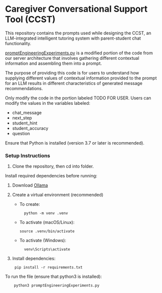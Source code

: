 # Caregiver Conversational Support Tool (CCST)
This repository contains the prompts used while designing the CCST, an LLM-integrated intelligent tutoring system with parent-student chat functionality.

[promptEngineeringExperiments.py](promptEngineeringExperiments.py) is a modified portion of the code from our server architecture that involves gathering different contextual information and assembling them into a prompt. 

The purpose of providing this code is for users to understand how supplying different values of contextual information provided to the prompt for an LLM results in different characteristics of generated message recommendations.

Only modify the code in the portion labeled TODO FOR USER. Users can modify the values in the variables labeled:
   - chat_message
   - next_step
   - student_hint
   - student_accuracy
   - question

Ensure that Python is installed (version 3.7 or later is recommended).

### Setup Instructions

1. Clone the repository, then cd into folder.

Install required dependencies before running:
1. Download [Ollama]([docs/CONTRIBUTING.md](https://ollama.com/download/mac))
3. Create a virtual environment (recommended)
   
    - To create:
           
            python -m venv .venv 
        
    - To activate (macOS/Linux):
    
          source .venv/bin/activate
    - To activate (Windows):

            venv\Scripts\activate

   
4. Install dependencies:

        pip install -r requirements.txt


To run the file (ensure that python3 is installed):
         
        python3 promptEngineeringExperiments.py

